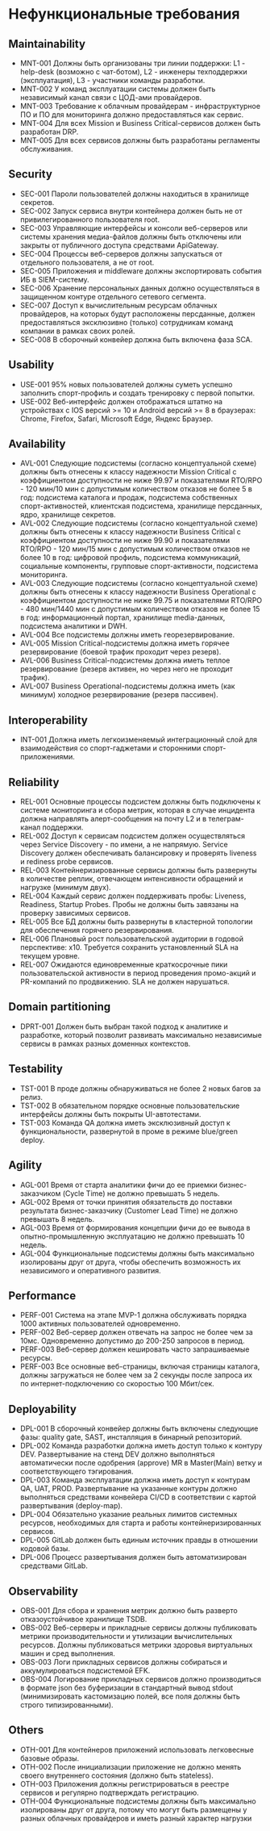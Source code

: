 # Нефункциональные требования
## Maintainability 
* MNT-001 Должны быть организованы три линии поддержки: L1 - help-desk (возможно с чат-ботом), L2 - инженеры техподдержки (эксплуатация), L3 - участники команды разработки.
* MNT-002 У команд эксплуатации системы должен быть независимый канал связи с ЦОД-ами провайдеров.
* MNT-003 Требование к облачным провайдерам - инфраструктурное ПО и ПО для мониторинга должно предоставляться как сервис.
* MNT-004 Для всех Mission и Business Critical-сервисов должен быть разработан DRP.
* MNT-005 Для всех сервисов должны быть разработаны регламенты обслуживания.

## Security
* SEC-001 Пароли пользователей должны находиться в хранилище секретов.
* SEC-002 Запуск сервиса внутри контейнера должен быть не от привилегированного пользователя root.
* SEC-003 Управляющие интерфейсы и консоли веб-серверов или системы хранения медиа-файлов должны быть отключены или закрыты от публичного доступа средствами ApiGateway.
* SEC-004 Процессы веб-серверов должны запускаться от отдельного пользователя, а не от root.
* SEC-005 Приложения и middleware должны экспортировать события ИБ в SIEM-систему.
* SEC-006 Хранение персональных данных должно осуществляться в защищенном контуре отдельного сетевого сегмента.
* SEC-007 Доступ к вычислительным ресурсам облачных провайдеров, на которых будут расположены персданные, должен предоставляться эксклюзивно (только) сотрудникам команд компании в рамках своих ролей.
* SEC-008 В сборочный конвейер должна быть включена фаза SCA.

## Usability
* USE-001 95% новых пользователей должны суметь успешно заполнить спорт-профиль и создать тренировку с первой попытки. 
* USE-002 Веб-интерфейс должен отображаться штатно на устройствах c IOS версий >= 10 и Android версий >= 8 в браузерах: Chrome, Firefox, Safari, Microsoft Edge, Яндекс Браузер. 

## Availability
* AVL-001 Следующие подсистемы (согласно концептуальной схеме) должны быть отнесены к классу надежности Mission Critical с коэффициентом доступности не ниже 99.97 и показателями RTO/RPO - 120 мин/10 мин с допустимым количеством отказов не более 5 в год: подсистема каталога и продаж, подсистема собственных спорт-активностей, клиентская подсистема, хранилище персданных, ядро, хранилище секретов.
* AVL-002 Следующие подсистемы (согласно концептуальной схеме) должны быть отнесены к классу надежности Business Critical с коэффициентом доступности не ниже 99.90 и показателями RTO/RPO - 120 мин/15 мин с допустимым количеством отказов не более 10 в год: цифровой профиль, подсистема коммуникаций, социальные компоненты, групповые спорт-активности, подсистема мониторинга. 
* AVL-003 Следующие подсистемы (согласно концептуальной схеме) должны быть отнесены к классу надежности Business Operational с коэффициентом доступности не ниже 99.75 и показателями RTO/RPO - 480 мин/1440 мин с допустимым количеством отказов не более 15 в год: информационный портал, хранилище media-данных, подсистема аналитики и DWH.
* AVL-004 Все подсистемы должны иметь георезервирование.
* AVL-005 Mission Critical-подсистемы должна иметь горячее резервирование (боевой трафик проходит через резерв).
* AVL-006 Business Critical-подсистемы должна иметь теплое резервирование (резерв активен, но через него не проходит трафик).
* AVL-007 Business Operational-подсистемы должна иметь (как минимум) холодное резервирование (резерв пассивен). 

## Interoperability
* INT-001 Должна иметь легкоизменяемый интеграционный слой для взаимодействия со спорт-гаджетами и сторонними спорт-приложениями.

## Reliability
* REL-001 Основные процессы подсистем должны быть подключены к системе мониторинга и сбора метрик, которая в случае инцидента должна направлять алерт-сообщения на почту L2 и в телеграм-канал поддержки.
* REL-002 Доступ к сервисам подсистем должен осуществляться через Service Discovery - по имени, а не напрямую. Service Discovery должен обеспечивать балансировку и проверять liveness и rediness probe сервисов.
* REL-003 Контейнеризированные сервисы должны быть развернуты в количестве реплик, отвечающем интенсивности обращений и нагрузке (минимум двух).
* REL-004 Каждый сервис должен поддерживать пробы: Liveness, Readiness, Startup Probes. Пробы не должны быть завязаны на проверку зависимых сервисов.
* REL-005 Все БД должны быть развернуты в кластерной топологии для обеспечения горячего резервирования.
* REL-006 Плановый рост пользовательской аудитории в годовой перспективе: x10. Требуется сохранить установленный SLA на текущем уровне.
* REL-007 Ожидаются единовременные краткосрочные пики пользовательской активности в период проведения промо-акций и PR-компаний по продвижению. SLA не должен нарушаться.

## Domain partitioning
* DPRT-001 Должен быть выбран такой подход к аналитике и разработке, который позволит развивать максимально независимые сервисы в рамках разных доменных контекстов.

## Testability
* TST-001 В проде должны обнаруживаться не более 2 новых багов за релиз.
* TST-002 В обязательном порядке основные пользовательские интерфейсы должны быть покрыты UI-автотестами.
* TST-003 Команда QA должна иметь эксклюзивный доступ к функциональности, развернутой в проме в режиме blue/green deploy. 

## Agility
* AGL-001 Время от старта аналитики фичи до ее приемки бизнес-заказчиком (Cycle Time) не должно превышать 5 недель.
* AGL-002 Время от точки принятия обязательств до поставки результата бизнес-заказчику (Customer Lead Time) не должно превышать 8 недель.
* AGL-003 Время от формирования концепции фичи до ее вывода в опытно-промышленную эксплуатацию не должно превышать 10 недель.
* AGL-004 Функциональные подсистемы должны быть максимально изолированы друг от друга, чтобы обеспечить возможность их независимого и оперативного развития.

## Performance
* PERF-001 Система на этапе MVP-1 должна обслуживать порядка 1000 активных пользователей одновременно. 
* PERF-002 Веб-сервер должен отвечать на запрос не более чем за 10мс. Одновременно допустимо до 200-250 запросов в период.
* PERF-003 Веб-сервер должен кешировать часто запрашиваемые ресурсы.
* PERF-003 Все основные веб-страницы, включая страницы каталога, должны загружаться не более чем за 2 секунды после запроса их по интернет-подключению со скоростью 100 Мбит/сек.

## Deployability
* DPL-001 В сборочный конвейер должны быть включены следующие фазы: quality gate, SAST, инсталляция в бинарный репозиторий.
* DPL-002 Команда разработки должна иметь доступ только к контуру DEV. Развертывание на стенд DEV должно выполняться автоматически после одобрения (approve) MR в Master(Main) ветку и соответствующего тэгирования. 
* DPL-003 Команда эксплуатации должна иметь доступ к контурам QA, UAT, PROD. Развертывание на указанные контуры должно выполняться средствами конвейера CI/CD в соответствии с картой развертывания (deploy-map).  
* DPL-004 Обязательно указание реальных лимитов системных ресурсов, необходимых для старта и работы контейнеризированных сервисов.
* DPL-005 GitLab должен быть единым источник правды в отношении кодовой базы.
* DPL-006 Процесс развертывания должен быть автоматизирован средствами GitLab.

## Observability
* OBS-001 Для сбора и хранения метрик должно быть разверто отказоустойчивое хранилище TSDB.
* OBS-002 Веб-серверы и прикладные сервисы должны публиковать метрики производительности и утилизации вычислительных ресурсов. Должны публиковаться метрики здоровья виртуальных машин и сред выполнения.
* OBS-003 Логи прикладных сервисов должны собираться и аккумулироваться подсистемой EFK.
* OBS-004 Логирование прикладных сервисов должно производиться в формате json без буферизации в стандартный вывод stdout (минимизировать кастомизацию полей, все поля должны быть строго типизированными).

## Others
* OTH-001 Для контейнеров приложений использовать легковесные базовые образы.
* OTH-002 После инициализации приложение не должно менять своего внутреннего состояния (должно быть stateless).
* OTH-003 Приложения должны регистрироваться в реестре сервисов и регулярно подтверждать регистрацию.
* OTH-004 Функциональные подсистемы должны быть максимально изолированы друг от друга, потому что могут быть размещены у разных облачных провайдеров и иметь разный характер нагрузки
